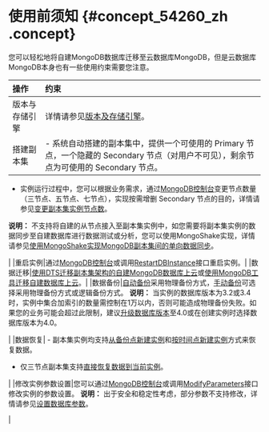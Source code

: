 # 使用前须知 {#concept_54260_zh .concept}

您可以轻松地将自建MongoDB数据库迁移至云数据库MongoDB，但是云数据库MongoDB本身也有一些使用约束需要您注意。

|操作|约束|
|:-|:-|
|版本与存储引擎|详情请参见[版本及存储引擎](../../../../intl.zh-CN/产品简介/版本及存储引擎.md#)。|
|搭建副本集| -   系统自动搭建的副本集中，提供一个可使用的 Primary 节点，一个隐藏的 Secondary 节点（对用户不可见），剩余节点为可使用的 Secondary 节点。
-   实例运行过程中，您可以根据业务需求，通过[MongoDB控制台](https://mongodb.console.aliyun.com/)变更节点数量（三节点、五节点、七节点），实现按需增删 Secondary 节点的目的，详情请参见[变更副本集实例节点数](../../../../intl.zh-CN/用户指南/实例管理/变更副本集实例节点数.md#)。

**说明：** 不支持将自建的从节点接入至副本集实例中，如您需要将副本集实例的数据同步至自建数据库进行数据测试或分析，您可以使用MongoShake实现，详情请参见[使用MongoShake实现MongoDB副本集间的单向数据同步](../../../../intl.zh-CN/用户指南/数据迁移__同步/数据同步/使用MongoShake实现MongoDB副本集间的单向同步.md#)。


 |
|重启实例|通过[MongoDB控制台](https://mongodb.console.aliyun.com/)或调用[RestartDBInstance](../../../../intl.zh-CN/API参考/实例管理/RestartDBInstance.md#)接口重启实例。|
|数据迁移|[使用DTS迁移副本集架构的自建MongoDB数据库上云](intl.zh-CN/副本集快速入门/数据迁移/使用DTS迁移副本集架构的自建MongoDB数据库上云.md#)或[使用MongoDB工具迁移自建数据库上云](intl.zh-CN/副本集快速入门/数据迁移/使用MongoDB工具迁移自建数据库上云.md#)。|
|数据备份|[自动备份](../../../../intl.zh-CN/用户指南/数据备份/设置自动备份MongoDB数据.md#)采用物理备份方式，[手动备份](../../../../intl.zh-CN/用户指南/数据备份/手动备份MongoDB数据.md#)可选择采用物理备份方式或逻辑备份方式。 **说明：** 当实例的数据库版本为3.2或3.4时，实例中集合加索引的数量需控制在1万以内，否则可能造成物理备份失败。如果您的业务可能会超过此限制，建议[升级数据库版本](../../../../intl.zh-CN/用户指南/实例管理/升级数据库版本.md#)至4.0或在创建实例时选择数据库版本为4.0。

 |
|数据恢复| -   副本集实例均支持[从备份点新建实例](../../../../intl.zh-CN/用户指南/数据恢复/从备份点新建实例.md#)和[按时间点新建实例](../../../../intl.zh-CN/用户指南/数据恢复/按时间点新建实例.md#)方式来恢复数据。
-   仅三节点副本集支持[直接恢复数据到当前实例](../../../../intl.zh-CN/用户指南/数据恢复/直接恢复数据到当前实例.md#)。

 |
|修改实例参数设置|您可以通过[MongoDB控制台](https://mongodb.console.aliyun.com/)或调用[ModifyParameters](../../../../intl.zh-CN/API参考/参数管理/ModifyParameters.md#)接口修改实例的参数设置。 **说明：** 出于安全和稳定性考虑，部分参数不支持修改，详情请参见[设置数据库参数](../../../../intl.zh-CN/用户指南/参数设置/设置数据库参数.md#)。

 |

